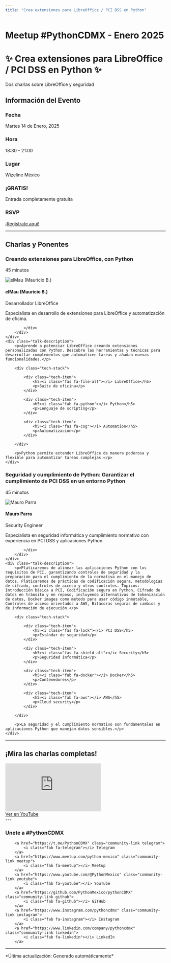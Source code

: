 ```yaml
---
title: "Crea extensiones para LibreOffice / PCI DSS en Python"
---
```


# Meetup #PythonCDMX <i class="fab fa-python"></i> - Enero 2025

<div class="meetup-hero">
    <h1>✨ Crea extensiones para LibreOffice / PCI DSS en Python ✨</h1>
    <p class="meetup-subtitle">Dos charlas sobre LibreOffice y seguridad</p>
</div>

## Información del Evento

<div class="event-details">
    <div class="detail-card date-card">
        <h3><i class="fas fa-calendar-alt"></i> Fecha</h3>
        <p>Martes 14 de Enero, 2025</p>
    </div>
    <div class="detail-card time-card">
        <h3><i class="fas fa-clock"></i> Hora</h3>
        <p>18:30 - 21:00</p>
    </div>
    <div class="detail-card location-card">
        <h3><i class="fas fa-map-marker-alt"></i> Lugar</h3>
        <p>Wizeline México</p>
    </div>
    <div class="detail-card free-card">
        <h3><i class="fas fa-gift"></i> ¡GRATIS!</h3>
        <p>Entrada completamente gratuita</p>
    </div>
    <div class="detail-card rsvp-card">
        <h3><i class="fas fa-ticket-alt"></i> RSVP</h3>
        <p><a href="https://www.meetup.com/python-mexico/">¡Regístrate aquí!</a></p>
    </div>
</div>

---

## Charlas y Ponentes

<div class="talk-section">
    <div class="talk-header">
        <h3><i class="fas fa-rocket"></i> Creando extensiones para LibreOffice, con Python</h3>
        <p><i class="fas fa-stopwatch"></i> 45 minutos</p>
    </div>
    <div class="speaker-section">
        <div class="speaker-photo">
            <img src="/../../images/ponentes/ponentePythonCDMX.jpg" alt="elMau (Mauricio B.)">
        </div>
        <div class="speaker-info">
            <h4>elMau (Mauricio B.)</h4>
            <p>Desarrollador LibreOffice</p>
            <p>Especialista en desarrollo de extensiones para LibreOffice y automatización de oficina.</p>
            <div class="speaker-links">

            </div>
        </div>
    </div>
    <div class="talk-description">
        <p>Aprende a potenciar LibreOffice creando extensiones personalizadas con Python. Descubre las herramientas y técnicas para desarrollar complementos que automaticen tareas y añadan nuevas funcionalidades.</p>

        <div class="tech-stack">

            <div class="tech-item">
                <h5><i class="fas fa-file-alt"></i> LibreOffice</h5>
                <p>Suite de oficina</p>
            </div>

            <div class="tech-item">
                <h5><i class="fab fa-python"></i> Python</h5>
                <p>Lenguaje de scripting</p>
            </div>

            <div class="tech-item">
                <h5><i class="fas fa-cog"></i> Automation</h5>
                <p>Automatización</p>
            </div>

        </div>

        <p>Python permite extender LibreOffice de manera poderosa y flexible para automatizar tareas complejas.</p>
    </div>
</div>

<div class="talk-section">
    <div class="talk-header">
        <h3><i class="fas fa-rocket"></i> Seguridad y cumplimiento de Python: Garantizar el cumplimiento de PCI DSS en un entorno Python</h3>
        <p><i class="fas fa-stopwatch"></i> 45 minutos</p>
    </div>
    <div class="speaker-section">
        <div class="speaker-photo">
            <img src="/../../images/ponentes/ponentePythonCDMX.jpg" alt="Mauro Parra">
        </div>
        <div class="speaker-info">
            <h4>Mauro Parra</h4>
            <p>Security Engineer</p>
            <p>Especialista en seguridad informática y cumplimiento normativo con experiencia en PCI DSS y aplicaciones Python.</p>
            <div class="speaker-links">

            </div>
        </div>
    </div>
    <div class="talk-description">
        <p>Platicaremos de alinear las aplicaciones Python con los requisitos de PCI, garantizando controles de seguridad y la preparación para el cumplimiento de la normativa en el manejo de datos. Platicaremos de prácticas de codificación segura, metodologías de cifrado, controles de acceso y otros controles. Tópicos: Introducción básica a PCI, Codificación segura en Python, Cifrado de datos en tránsito y en reposo, incluyendo alternativas de tokenización de datos, Docker images como método para usar código inmutable, Controles de acceso orientados a AWS, Bitácoras seguras de cambios y de información de ejecución.</p>

        <div class="tech-stack">

            <div class="tech-item">
                <h5><i class="fas fa-lock"></i> PCI DSS</h5>
                <p>Estándar de seguridad</p>
            </div>

            <div class="tech-item">
                <h5><i class="fas fa-shield-alt"></i> Security</h5>
                <p>Seguridad informática</p>
            </div>

            <div class="tech-item">
                <h5><i class="fab fa-docker"></i> Docker</h5>
                <p>Contenedores</p>
            </div>

            <div class="tech-item">
                <h5><i class="fab fa-aws"></i> AWS</h5>
                <p>Cloud security</p>
            </div>

        </div>

        <p>La seguridad y el cumplimiento normativo son fundamentales en aplicaciones Python que manejan datos sensibles.</p>
    </div>
</div>

---

## ¡Mira las charlas completas!

<div class="video-section">
    <div class="video-container">
        <div class="video-wrapper">
            <iframe
                src="https://www.youtube.com/embed/gOjfq41I8XY"
                title="Meetup PythonCDMX Enero 2025"
                frameborder="0"
                allow="accelerometer; autoplay; clipboard-write; encrypted-media; gyroscope; picture-in-picture; web-share"
                allowfullscreen>
            ></iframe>
        </div>
        <a href="https://www.youtube.com/watch?v=gOjfq41I8XY" class="youtube-btn">
            <i class="fab fa-youtube"></i> Ver en YouTube
        </a>
    </div>
</div>
---

### Unete a #PythonCDMX

<div class="community-links">

        <a href="https://t.me/PythonCDMX" class="community-link telegram">
            <i class="fab fa-telegram"></i> Telegram
        </a>
        <a href="https://www.meetup.com/python-mexico" class="community-link meetup">
            <i class="fab fa-meetup"></i> Meetup
        </a>
        <a href="https://www.youtube.com/@PythonMexico" class="community-link youtube">
            <i class="fab fa-youtube"></i> YouTube
        </a>
        <a href="https://github.com/PythonMexico/pythonCDMX" class="community-link github">
            <i class="fab fa-github"></i> GitHub
        </a>
        <a href="https://www.instagram.com/pythoncdmx" class="community-link instagram">
            <i class="fab fa-instagram"></i> Instagram
        </a>
        <a href="https://www.linkedin.com/company/pythoncdmx" class="community-link linkedin">
            <i class="fab fa-linkedin"></i> LinkedIn
        </a>

</div>

---

<div class="footer-section">
    <p>
        *Última actualización: Generado automáticamente*
    </p>
</div>
